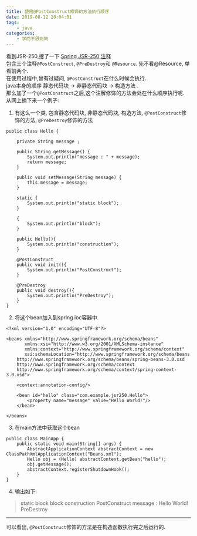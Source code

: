 ```yaml
---
title: 使用@PostConstruct修饰的方法执行顺序
date: 2019-08-12 20:04:01
tags:
	- java
categories:
	- 学而不思则罔
---
```

看到JSR-250,搜了一下.[Spring JSR-250 注释](http://wiki.jikexueyuan.com/project/spring/annotation-based-configuration/spring-jsr250-annotation.html)   
包含三个注释`@PostConstruct`, `@PreDestroy`和 `@Resource`.  先不看@Resource, 单看前两个.  
在使用过程中,曾有过疑问, `@PostConstruct`在什么时候会执行.  
java本身的顺序 静态代码块 -> 非静态代码块 -> 构造方法 .  
那么加了一个`@PostConstruct`之后,这个注解修饰的方法会处在什么顺序执行呢.  
从网上摘下来一个例子: 
1. 有这么一个类, 包含静态代码块, 非静态代码块, 构造方法, `@PostConstruct`修饰的方法, `@PreDestroy`修饰的方法  
~~~
public class Hello {

    private String message ;

    public String getMessage() {
        System.out.println("message : " + message);
        return message;
    }

    public void setMessage(String message) {
        this.message = message;
    }

    static {
        System.out.println("static block");
    }

    {
        System.out.println("block");
    }

    public Hello(){
        System.out.println("construction");
    }

    @PostConstruct
    public void init(){
        System.out.println("PostConstruct");
    }

    @PreDestroy
    public void destroy(){
        System.out.println("PreDestroy");
    }
}
~~~

2. 将这个bean加入到spring ioc容器中.
~~~
<?xml version="1.0" encoding="UTF-8"?>

<beans xmlns="http://www.springframework.org/schema/beans"
       xmlns:xsi="http://www.w3.org/2001/XMLSchema-instance"
       xmlns:context="http://www.springframework.org/schema/context"
       xsi:schemaLocation="http://www.springframework.org/schema/beans
    http://www.springframework.org/schema/beans/spring-beans-3.0.xsd
    http://www.springframework.org/schema/context
    http://www.springframework.org/schema/context/spring-context-3.0.xsd">

    <context:annotation-config/>

    <bean id="hello" class="com.example.jsr250.Hello">
        <property name="message" value="Hello World!"/>
    </bean>

</beans>
~~~

3. 在main方法中获取这个bean
~~~
public class MainApp {
    public static void main(String[] args) {
        AbstractApplicationContext abstractContext = new ClassPathXmlApplicationContext("Beans.xml");
        Hello obj = (Hello) abstractContext.getBean("hello");
        obj.getMessage();
        abstractContext.registerShutdownHook();
    }
}
~~~

4. 输出如下:
>static block
block
construction
PostConstruct
message : Hello World!
PreDestroy

---
可以看出, `@PostConstruct`修饰的方法是在构造函数执行完之后运行的.
